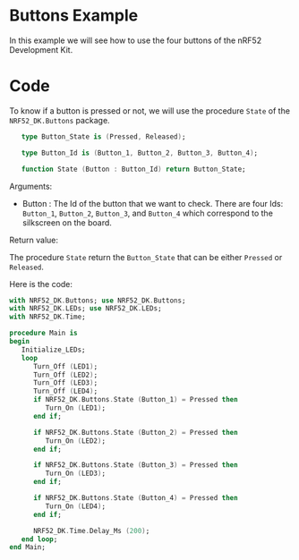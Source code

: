 Buttons Example
===============

In this example we will see how to use the four buttons of the nRF52 Development Kit.

Code
====

To know if a button is pressed or not, we will use the procedure `State` of the
`NRF52_DK.Buttons` package.

```ada
   type Button_State is (Pressed, Released);

   type Button_Id is (Button_1, Button_2, Button_3, Button_4);

   function State (Button : Button_Id) return Button_State;
```

Arguments:

 - Button : The Id of the button that we want to check. There are four Ids:
            `Button_1`, `Button_2`, `Button_3`, and `Button_4` which correspond
	    to the silkscreen on the board.

Return value:

The procedure `State` return the `Button_State` that can be either `Pressed` or
`Released`.

Here is the code:
```ada
with NRF52_DK.Buttons; use NRF52_DK.Buttons;
with NRF52_DK.LEDs; use NRF52_DK.LEDs;
with NRF52_DK.Time;

procedure Main is
begin
   Initialize_LEDs;
   loop
      Turn_Off (LED1);
      Turn_Off (LED2);
      Turn_Off (LED3);
      Turn_Off (LED4);
      if NRF52_DK.Buttons.State (Button_1) = Pressed then
         Turn_On (LED1);
      end if;

      if NRF52_DK.Buttons.State (Button_2) = Pressed then
         Turn_On (LED2);
      end if;

      if NRF52_DK.Buttons.State (Button_3) = Pressed then
         Turn_On (LED3);
      end if;

      if NRF52_DK.Buttons.State (Button_4) = Pressed then
         Turn_On (LED4);
      end if;

      NRF52_DK.Time.Delay_Ms (200);
   end loop;
end Main;
```
